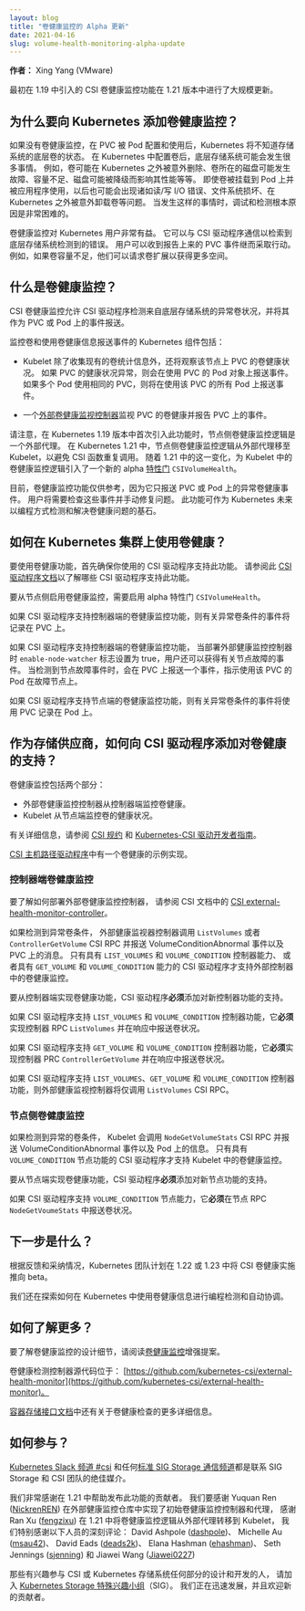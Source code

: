 ```yaml
---
layout: blog
title: "卷健康监控的 Alpha 更新"
date: 2021-04-16
slug: volume-health-monitoring-alpha-update
---
```

<!--
layout: blog
title: "Volume Health Monitoring Alpha Update"
date: 2021-04-16
slug: volume-health-monitoring-alpha-update
-->

<!--
**Author:** Xing Yang (VMware)
-->
**作者：** Xing Yang (VMware)

<!--
The CSI Volume Health Monitoring feature, originally introduced in 1.19 has undergone a large update for the 1.21 release.
-->
最初在 1.19 中引入的 CSI 卷健康监控功能在 1.21 版本中进行了大规模更新。

<!--
## Why add Volume Health Monitoring to Kubernetes?
-->
## 为什么要向 Kubernetes 添加卷健康监控？

<!--
Without Volume Health Monitoring, Kubernetes has no knowledge of the state of the underlying volumes of a storage system after a PVC is provisioned and used by a Pod. Many things could happen to the underlying storage system after a volume is provisioned in Kubernetes. For example, the volume could be deleted by accident outside of Kubernetes, the disk that the volume resides on could fail, it could be out of capacity, the disk may be degraded which affects its performance, and so on. Even when the volume is mounted on a pod and used by an application, there could be problems later on such as read/write I/O errors, file system corruption, accidental unmounting of the volume outside of Kubernetes, etc. It is very hard to debug and detect root causes when something happened like this.
-->
如果没有卷健康监控，在 PVC 被 Pod 配置和使用后，Kubernetes 将不知道存储系统的底层卷的状态。
在 Kubernetes 中配置卷后，底层存储系统可能会发生很多事情。
例如，卷可能在 Kubernetes 之外被意外删除、卷所在的磁盘可能发生故障、容量不足、磁盘可能被降级而影响其性能等等。
即使卷被挂载到 Pod 上并被应用程序使用，以后也可能会出现诸如读/写 I/O 错误、文件系统损坏、在 Kubernetes 之外被意外卸载卷等问题。
当发生这样的事情时，调试和检测根本原因是非常困难的。

<!--
Volume health monitoring can be very beneficial to Kubernetes users. It can communicate with the CSI driver to retrieve errors detected by the underlying storage system. PVC events can be reported up to the user to take action. For example, if the volume is out of capacity, they could request a volume expansion to get more space.
-->
卷健康监控对 Kubernetes 用户非常有益。
它可以与 CSI 驱动程序通信以检索到底层存储系统检测到的错误。
用户可以收到报告上来的 PVC 事件继而采取行动。
例如，如果卷容量不足，他们可以请求卷扩展以获得更多空间。

<!--
## What is Volume Health Monitoring?
-->
## 什么是卷健康监控？

<!--
CSI Volume Health Monitoring allows CSI Drivers to detect abnormal volume conditions from the underlying storage systems and report them as events on PVCs or Pods.
-->
CSI 卷健康监控允许 CSI 驱动程序检测来自底层存储系统的异常卷状况，并将其作为 PVC 或 Pod 上的事件报送。

<!--
The Kubernetes components that monitor the volumes and report events with volume health information include the following:
-->
监控卷和使用卷健康信息报送事件的 Kubernetes 组件包括：

<!--
* Kubelet, in addition to gathering the existing volume stats will watch the volume health of the PVCs on that node. If a PVC has an abnormal health condition, an event will be reported on the pod object using the PVC. If multiple pods are using the same PVC, events will be reported on all pods using that PVC.
-->
* Kubelet 除了收集现有的卷统计信息外，还将观察该节点上 PVC 的卷健康状况。
  如果 PVC 的健康状况异常，则会在使用 PVC 的 Pod 对象上报送事件。
  如果多个 Pod 使用相同的 PVC，则将在使用该 PVC 的所有 Pod 上报送事件。 
<!--
* An [External Volume Health Monitor Controller](https://github.com/kubernetes-csi/external-health-monitor) watches volume health of the PVCs and reports events on the PVCs.
-->
* 一个[外部卷健康监视控制器](https://github.com/kubernetes-csi/external-health-monitor)监视 PVC 的卷健康并报告 PVC 上的事件。

<!--
Note that the node side volume health monitoring logic was an external agent when this feature was first introduced in the Kubernetes 1.19 release. In Kubernetes 1.21, the node side volume health monitoring logic was moved from the external agent into the Kubelet, to avoid making duplicate CSI function calls. With this change in 1.21, a new alpha [feature gate](/docs/reference/command-line-tools-reference/feature-gates/) `CSIVolumeHealth` was introduced for the volume health monitoring logic in Kubelet.
-->
请注意，在 Kubernetes 1.19 版本中首次引入此功能时，节点侧卷健康监控逻辑是一个外部代理。
在 Kubernetes 1.21 中，节点侧卷健康监控逻辑从外部代理移至 Kubelet，以避免 CSI 函数重复调用。
随着 1.21 中的这一变化，为 Kubelet 中的卷健康监控逻辑引入了一个新的 alpha [特性门](/zh-cn/docs/reference/command-line-tools-reference/feature-gates/) `CSIVolumeHealth`。 

<!--
Currently the Volume Health Monitoring feature is informational only as it only reports abnormal volume health events on PVCs or Pods. Users will need to check these events and manually fix the problems. This feature serves as a stepping stone towards programmatic detection and resolution of volume health issues by Kubernetes in the future.
-->
目前，卷健康监控功能仅供参考，因为它只报送 PVC 或 Pod 上的异常卷健康事件。
用户将需要检查这些事件并手动修复问题。
此功能可作为 Kubernetes 未来以编程方式检测和解决卷健康问题的基石。

<!--
## How do I use Volume Health on my Kubernetes Cluster?
-->
## 如何在 Kubernetes 集群上使用卷健康？

<!--
To use the Volume Health feature, first make sure the CSI driver you are using supports this feature. Refer to this [CSI drivers doc](https://kubernetes-csi.github.io/docs/drivers.html) to find out which CSI drivers support this feature.
-->
要使用卷健康功能，首先确保你使用的 CSI 驱动程序支持此功能。
请参阅此 [CSI 驱动程序文档](https://kubernetes-csi.github.io/docs/drivers.html)以了解哪些 CSI 驱动程序支持此功能。

<!--
To enable Volume Health Monitoring from the node side, the alpha feature gate `CSIVolumeHealth` needs to be enabled.
-->
要从节点侧启用卷健康监控，需要启用 alpha 特性门 `CSIVolumeHealth`。

<!--
If a CSI driver supports the Volume Health Monitoring feature from the controller side, events regarding abnormal volume conditions will be recorded on PVCs.
-->
如果 CSI 驱动程序支持控制器端的卷健康监控功能，则有关异常卷条件的事件将记录在 PVC 上。

<!--
If a CSI driver supports the Volume Health Monitoring feature from the controller side, user can also get events regarding node failures if the `enable-node-watcher` flag is set to true when deploying the External Health Monitor Controller. When a node failure event is detected, an event will be reported on the PVC to indicate that pods using this PVC are on a failed node.
-->
如果 CSI 驱动程序支持控制器端的卷健康监控功能，
当部署外部健康监控控制器时 `enable-node-watcher` 标志设置为 true，用户还可以获得有关节点故障的事件。
当检测到节点故障事件时，会在 PVC 上报送一个事件，指示使用该 PVC 的 Pod 在故障节点上。

<!--
If a CSI driver supports the Volume Health Monitoring feature from the node side, events regarding abnormal volume conditions will be recorded on pods using the PVCs.
-->
如果 CSI 驱动程序支持节点端的卷健康监控功能，则有关异常卷条件的事件将使用 PVC 记录在 Pod 上。

<!--
## As a storage vendor, how do I add support for volume health to my CSI driver?
-->
## 作为存储供应商，如何向 CSI 驱动程序添加对卷健康的支持？

<!--
Volume Health Monitoring includes two parts:
* An External Volume Health Monitoring Controller monitors volume health from the controller side.
* Kubelet monitors volume health from the node side.
-->
卷健康监控包括两个部分：
* 外部卷健康监控控制器从控制器端监控卷健康。
* Kubelet 从节点端监控卷的健康状况。

<!--
For details, see the [CSI spec](https://github.com/container-storage-interface/spec/blob/master/spec.md) and the [Kubernetes-CSI Driver Developer Guide](https://kubernetes-csi.github.io/docs/volume-health-monitor.html).
-->
有关详细信息，请参阅 [CSI 规约](https://github.com/container-storage-interface/spec/blob/master/spec.md)
和 [Kubernetes-CSI 驱动开发者指南](https://kubernetes-csi.github.io/docs/volume-health-monitor.html)。

<!--
There is a sample implementation for volume health in [CSI host path driver](https://github.com/kubernetes-csi/csi-driver-host-path).
-->
[CSI 主机路径驱动程序](https://github.com/kubernetes-csi/csi-driver-host-path)中有一个卷健康的示例实现。

<!--
### Controller Side Volume Health Monitoring
-->
### 控制器端卷健康监控

<!--
To learn how to deploy the External Volume Health Monitoring controller, see [CSI external-health-monitor-controller](https://kubernetes-csi.github.io/docs/external-health-monitor-controller.html) in the CSI documentation.
-->
要了解如何部署外部卷健康监控控制器，
请参阅 CSI 文档中的 [CSI external-health-monitor-controller](https://kubernetes-csi.github.io/docs/external-health-monitor-controller.html)。

<!--
The External Health Monitor Controller calls either `ListVolumes` or `ControllerGetVolume` CSI RPC and reports VolumeConditionAbnormal events with messages on PVCs if abnormal volume conditions are detected. Only CSI drivers with `LIST_VOLUMES` and `VOLUME_CONDITION` controller capability or `GET_VOLUME` and `VOLUME_CONDITION` controller capability support Volume Health Monitoring in the external controller.
-->
如果检测到异常卷条件，
外部健康监视器控制器调用 `ListVolumes` 或者 `ControllerGetVolume` CSI RPC 并报送 VolumeConditionAbnormal 事件以及 PVC 上的消息。
只有具有 `LIST_VOLUMES` 和 `VOLUME_CONDITION` 控制器能力、
或者具有 `GET_VOLUME` 和 `VOLUME_CONDITION` 能力的 CSI 驱动程序才支持外部控制器中的卷健康监控。

<!--
To implement the volume health feature from the controller side, a CSI driver **must** add support for the new controller capabilities.
-->
要从控制器端实现卷健康功能，CSI 驱动程序**必须**添加对新控制器功能的支持。

<!--
If a CSI driver supports `LIST_VOLUMES` and `VOLUME_CONDITION` controller capabilities, it **must** implement controller RPC `ListVolumes` and report the volume condition in the response.
-->
如果 CSI 驱动程序支持 `LIST_VOLUMES` 和 `VOLUME_CONDITION` 控制器功能，它**必须**实现控制器 RPC `ListVolumes` 并在响应中报送卷状况。

<!--
If a CSI driver supports `GET_VOLUME` and `VOLUME_CONDITION` controller capability, it **must** implement controller PRC `ControllerGetVolume` and report the volume condition in the response.
-->
如果 CSI 驱动程序支持 `GET_VOLUME` 和 `VOLUME_CONDITION` 控制器功能，它**必须**实现控制器 PRC `ControllerGetVolume` 并在响应中报送卷状况。

<!--
If a CSI driver supports `LIST_VOLUMES`, `GET_VOLUME`, and `VOLUME_CONDITION` controller capabilities, only `ListVolumes` CSI RPC will be invoked by the External Health Monitor Controller.
-->
如果 CSI 驱动程序支持 `LIST_VOLUMES`、`GET_VOLUME` 和 `VOLUME_CONDITION` 控制器功能，则外部健康监视控制器将仅调用 `ListVolumes` CSI RPC。

<!--
### Node Side Volume Health Monitoring
-->
### 节点侧卷健康监控

<!--
Kubelet calls `NodeGetVolumeStats` CSI RPC and reports VolumeConditionAbnormal events with messages on Pods if abnormal volume conditions are detected. Only CSI drivers with `VOLUME_CONDITION` node capability support Volume Health Monitoring in Kubelet.
-->
如果检测到异常的卷条件，
Kubelet 会调用 `NodeGetVolumeStats` CSI RPC 并报送 VolumeConditionAbnormal 事件以及 Pod 上的信息。
只有具有 `VOLUME_CONDITION` 节点功能的 CSI 驱动程序才支持 Kubelet 中的卷健康监控。

<!--
To implement the volume health feature from the node side, a CSI driver **must** add support for the new node capabilities.
-->
要从节点端实现卷健康功能，CSI 驱动程序**必须**添加对新节点功能的支持。

<!--
If a CSI driver supports `VOLUME_CONDITION` node capability, it **must** report the volume condition in node RPC `NodeGetVoumeStats`.
-->
如果 CSI 驱动程序支持 `VOLUME_CONDITION` 节点能力，它**必须**在节点 RPC `NodeGetVoumeStats` 中报送卷状况。

<!--
## What’s next?
-->
## 下一步是什么？

<!--
Depending on feedback and adoption, the Kubernetes team plans to push the CSI volume health implementation to beta in either 1.22 or 1.23.
-->
根据反馈和采纳情况，Kubernetes 团队计划在 1.22 或 1.23 中将 CSI 卷健康实施推向 beta。

<!--
We are also exploring how to use volume health information for programmatic detection and automatic reconcile in Kubernetes.
-->
我们还在探索如何在 Kubernetes 中使用卷健康信息进行编程检测和自动协调。

<!--
## How can I learn more?
-->
## 如何了解更多？

<!--
To learn the design details for Volume Health Monitoring, read the [Volume Health Monitor](https://github.com/kubernetes/enhancements/tree/master/keps/sig-storage/1432-volume-health-monitor) enhancement proposal.
-->
要了解卷健康监控的设计细节，请阅读[卷健康监控](https://github.com/kubernetes/enhancements/tree/master/keps/sig-storage/1432-volume-health-monitor)增强提案。

<!--
The Volume Health Monitor controller source code is at [https://github.com/kubernetes-csi/external-health-monitor](https://github.com/kubernetes-csi/external-health-monitor).
-->
卷健康检测控制器源代码位于：
[https://github.com/kubernetes-csi/external-health-monitor](https://github.com/kubernetes-csi/external-health-monitor)。

<!--
There are also more details about volume health checks in the [Container Storage Interface Documentation](https://kubernetes-csi.github.io/docs/).
-->
[容器存储接口文档](https://kubernetes-csi.github.io/docs/)中还有关于卷健康检查的更多详细信息。

<!--
## How do I get involved?
-->
## 如何参与？

<!--
The [Kubernetes Slack channel #csi](https://kubernetes.slack.com/messages/csi) and any of the [standard SIG Storage communication channels](https://github.com/kubernetes/community/blob/master/sig-storage/README.md#contact) are great mediums to reach out to the SIG Storage and the CSI team.
-->
[Kubernetes Slack 频道 #csi](https://kubernetes.slack.com/messages/csi)
和任何[标准 SIG Storage 通信频道](https://github.com/kubernetes/community/blob/master/sig-storage/README.md#contact)都是联系 SIG Storage 和 CSI 团队的绝佳媒介。

<!--
We offer a huge thank you to the contributors who helped release this feature in 1.21. We want to thank Yuquan Ren ([NickrenREN](https://github.com/nickrenren)) who implemented the initial volume health monitor controller and agent in the external health monitor repo, thank Ran Xu ([fengzixu](https://github.com/fengzixu)) who moved the volume health monitoring logic from the external agent to Kubelet in 1.21, and we offer special thanks to the following people for their insightful reviews: David Ashpole ([dashpole](https://github.com/dashpole)), Michelle Au ([msau42](https://github.com/msau42)), David Eads ([deads2k](https://github.com/deads2k)), Elana Hashman ([ehashman](https://github.com/ehashman)), Seth Jennings ([sjenning](https://github.com/sjenning)), and Jiawei Wang ([Jiawei0227](https://github.com/Jiawei0227)).
--> 
我们非常感谢在 1.21 中帮助发布此功能的贡献者。
我们要感谢 Yuquan Ren ([NickrenREN](https://github.com/nickrenren)) 在外部健康监控仓库中实现了初始卷健康监控控制器和代理，
感谢 Ran Xu ([fengzixu](https://github.com/fengzixu)) 在 1.21 中将卷健康监控逻辑从外部代理转移到 Kubelet，
我们特别感谢以下人员的深刻评论：
David Ashpole ([dashpole](https://github.com/dashpole))、
Michelle Au ([msau42](https://github.com/msau42))、
David Eads ([deads2k](https://github.com/deads2k))、
Elana Hashman ([ehashman](https://github.com/ehashman))、
Seth Jennings ([sjenning](https://github.com/sjenning)) 和 Jiawei Wang ([Jiawei0227](https://github.com/Jiawei0227))

<!--
Those interested in getting involved with the design and development of CSI or any part of the Kubernetes Storage system, join the [Kubernetes Storage Special Interest Group](https://github.com/kubernetes/community/tree/master/sig-storage) (SIG). We’re rapidly growing and always welcome new contributors.
-->
那些有兴趣参与 CSI 或 Kubernetes 存储系统任何部分的设计和开发的人，
请加入 [Kubernetes Storage 特殊兴趣小组](https://github.com/kubernetes/community/tree/master/sig-storage)（SIG）。
我们正在迅速发展，并且欢迎新的贡献者。
